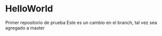 # HelloWorld
Primer repositorio de prueba
Este es un cambio en el branch, tal vez sea agregado a master
